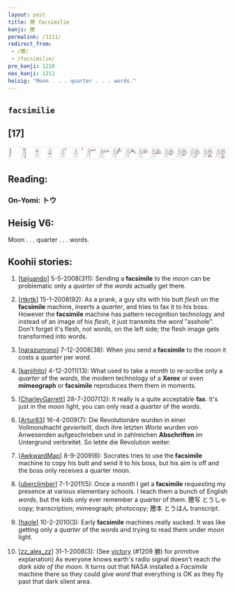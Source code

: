 ```yaml
---
layout: post
title: 謄 facsimilie
kanji: 謄
permalink: /1211/
redirect_from:
 - /謄/
 - /facsimilie/
pre_kanji: 1210
nex_kanji: 1212
heisig: "Moon . . . quarter . . . words."
---
```


## `facsimilie`

## [17]

<div class="stroke"><img src="../images/E8AC84.png" /></div>

## Reading:

### On-Yomi: トウ

## Heisig V6:

Moon . . . quarter . . . words.

## Koohii stories:

1) [<a href="http://kanji.koohii.com/profile/taijuando">taijuando</a>] 5-5-2008(311): Sending a<strong> facsimile</strong> to the <em>moon</em> can be problematic only a <em>quarter</em> of the <em>words</em> actually get there.

2) [<a href="http://kanji.koohii.com/profile/rtkrtk">rtkrtk</a>] 15-1-2008(92): As a prank, a guy sits with his butt <em>flesh</em> on the<strong> facsimile</strong> machine, inserts a <em>quarter</em>, and tries to fax it to his boss. However the<strong> facsimile</strong> machine has pattern recognition technology and instead of an image of his <em>flesh</em>, it just transmits the <em>word</em> &quot;asshole&quot;. Don&#039;t forget it&#039;s flesh, not words, on the left side; the flesh image gets transformed into words.

3) [<a href="http://kanji.koohii.com/profile/narazumono">narazumono</a>] 7-12-2008(38): When you send a<strong> facsimile</strong> to the <em>moon</em> it costs a <em>quarter</em> per <em>word</em>.

4) [<a href="http://kanji.koohii.com/profile/kanjihito">kanjihito</a>] 4-12-2011(13): What used to take a <em>month</em> to re-scribe only a <em>quarter</em> of the <em>words</em>, the modern technology of a <strong>Xerox</strong> or even <strong>mimeograph</strong> or<strong> facsimile</strong> reproduces them them in moments.

5) [<a href="http://kanji.koohii.com/profile/CharleyGarrett">CharleyGarrett</a>] 28-7-2007(12): It really is a quite acceptable <strong>fax</strong>. It&#039;s just in the <em>moon</em> light, you can only read a <em>quarter</em> of the <em>words</em>.

6) [<a href="http://kanji.koohii.com/profile/Artur83">Artur83</a>] 16-4-2009(7): Die Revolutionäre wurden in einer Voll<em>mond</em>nacht <em>gevierteilt</em>, doch ihre letzten <em>Worte</em> wurden von Anwesenden aufgeschrieben und in zahlreichen <strong>Abschriften</strong> im Untergrund verbreitet. So lebte die Revolution weiter.

7) [<a href="http://kanji.koohii.com/profile/AwkwardMap">AwkwardMap</a>] 8-9-2009(6): Socrates tries to use the<strong> facsimile</strong> machine to copy his butt and send it to his boss, but his aim is off and the boss only receives a quarter moon.

8) [<a href="http://kanji.koohii.com/profile/uberclimber">uberclimber</a>] 7-1-2011(5): Once a <em>month</em> I get a<strong> facsimile</strong> requesting my presence at various elementary schools. I teach them a bunch of English <em>words</em>, but the kids only ever remember a <em>quarter</em> of them. 謄写 とうしゃ copy; transcription; mimeograph; photocopy; 謄本 とうほん transcript.

9) [<a href="http://kanji.koohii.com/profile/haole">haole</a>] 10-2-2010(3): Early<strong> facsimile</strong> machines really sucked. It was like getting only a <em>quarter</em> of the <em>words</em> and trying to read them under <em>moon</em> light.

10) [<a href="http://kanji.koohii.com/profile/zz_alex_zz">zz_alex_zz</a>] 31-1-2008(3): (See <a href="../1209">victory</a> (#1209 勝) for primitive explanation) As everyone knows earth&#039;s radio signal doesn&#039;t reach <em>the dark side of the moon</em>. It turns out that NASA installed a <em>Facsimile</em> machine there so they could give <em>word</em> that everything is OK as they fly past that dark silent area.
